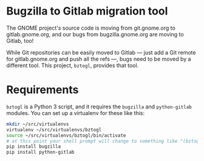 Bugzilla to Gitlab migration tool
=================================

The GNOME project's source code is moving from git.gnome.org to
gitlab.gnome.org, and our bugs from bugzilla.gnome.org are moving to
Gitlab, too!

While Git repositories can be easily moved to Gitlab — just add a Git
remote for gitlab.gnome.org and push all the refs —, bugs need to be
moved by a different tool.  This project, `bztogl`, provides that tool.

# Requirements

`bztogl` is a Python 3 script, and it requires the `bugzilla` and
`python-gitlab` modules.  You can set up a virtualenv for these like
this:

```sh
mkdir ~/src/virtualenvs
virtualenv ~/src/virtualenvs/bztogl
source ~/src/virtualenvs/bztogl/bin/activate
# at this point your shell prompt will change to something like "(bztogl) $_"
pip install bugzilla
pip install python-gitlab
```

